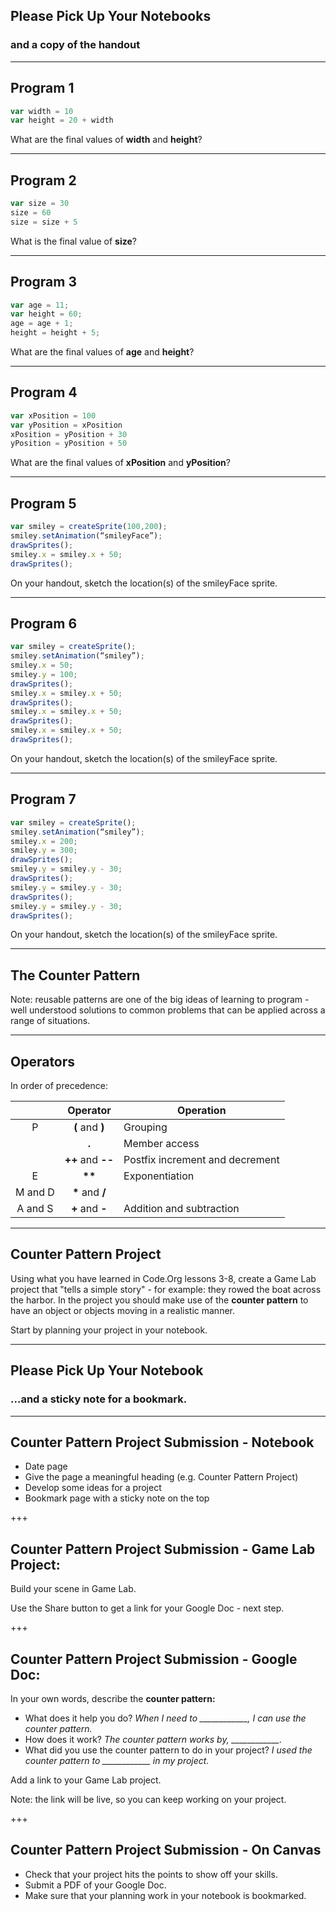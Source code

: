 ## Please Pick Up Your Notebooks
### and a copy of the handout

---

## Program 1

```javascript
var width = 10
var height = 20 + width
```

What are the final values of **width** and **height**?

---

## Program 2

```javascript
var size = 30
size = 60
size = size + 5
```

What is the final value of **size**?

---

## Program 3

```javascript
var age = 11;
var height = 60;
age = age + 1;
height = height + 5;
```

What are the final values of **age** and **height**?

---

## Program 4

```javascript
var xPosition = 100
var yPosition = xPosition
xPosition = yPosition + 30
yPosition = yPosition + 50
```

What are the final values of **xPosition** and **yPosition**?

---

## Program 5

```javascript
var smiley = createSprite(100,200);
smiley.setAnimation(“smileyFace”);
drawSprites();
smiley.x = smiley.x + 50;
drawSprites();
```

On your handout, sketch the location(s) of the smileyFace sprite.

---

## Program 6

```javascript
var smiley = createSprite();
smiley.setAnimation(“smiley”);
smiley.x = 50;
smiley.y = 100;
drawSprites();
smiley.x = smiley.x + 50;
drawSprites();
smiley.x = smiley.x + 50;
drawSprites();
smiley.x = smiley.x + 50;
drawSprites();
```

On your handout, sketch the location(s) of the smileyFace sprite.

---

## Program 7

```javascript
var smiley = createSprite();
smiley.setAnimation(“smiley”);
smiley.x = 200;
smiley.y = 300;
drawSprites();
smiley.y = smiley.y - 30;
drawSprites();
smiley.y = smiley.y - 30;
drawSprites();
smiley.y = smiley.y - 30;
drawSprites();
```

On your handout, sketch the location(s) of the smileyFace sprite.

---

## The Counter Pattern

Note: reusable patterns are one of the big ideas of learning to program - well understood solutions to common problems that can be applied across a range of situations.

---

## Operators

In order of precedence:

|   | Operator | Operation |
|:-:|:-:       |---|
| P | **(** and **)** | Grouping |
|   | __.__ | Member access |
|   | __++__ and __--__ | Postfix increment and decrement |
| E | __**__  | Exponentiation |
| M and D | __*__ and **/** | |
| A and S | **+** and **-** | Addition and subtraction |

---

## Counter Pattern Project

Using what you have learned in Code.Org lessons 3-8, create a Game Lab project that "tells a simple story" - for example: they rowed the boat across the harbor. In the project you should make use of the **counter pattern** to have an object or objects moving in a realistic manner.

Start by planning your project in your notebook.

---

## Please Pick Up Your Notebook

### ...and a sticky note for a bookmark.

---

## Counter Pattern Project Submission - Notebook

* Date page
* Give the page a meaningful heading (e.g. Counter Pattern Project)
* Develop some ideas for a project
* Bookmark page with a sticky note on the top

+++

## Counter Pattern Project Submission - Game Lab Project:

Build your scene in Game Lab.

Use the Share button to get a link for your Google Doc - next step.

+++

## Counter Pattern Project Submission - Google Doc:

In your own words, describe the **counter pattern:**

* What does it help you do? *When I need to ____________, I can use the counter pattern.*
* How does it work? *The counter pattern works by, ____________.*
* What did you use the counter pattern to do in your project? *I used the counter pattern to ____________ in my project.*

Add a link to your Game Lab project.

Note: the link will be live, so you can keep working on your project.

+++

## Counter Pattern Project Submission - On Canvas

* Check that your project hits the points to show off your skills.
* Submit a PDF of your Google Doc.
* Make sure that your planning work in your notebook is bookmarked.
